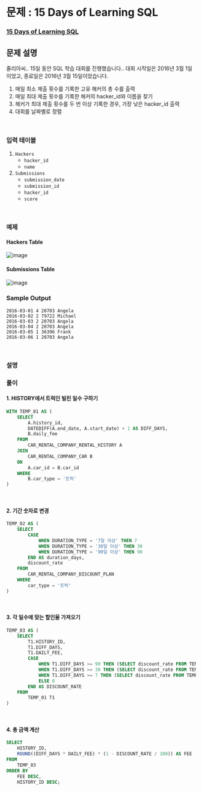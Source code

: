 # 문제 : 15 Days of Learning SQL
### [15 Days of Learning SQL](https://www.hackerrank.com/challenges/15-days-of-learning-sql/problem?isFullScreen=true)

## 문제 설명
줄리아씨.. 15일 동안 SQL 학습 대회를 진행했습니다..
대회 시작일은 2016년 3월 1일이었고, 종료일은 2016년 3월 15일이었습니다.

1. 매일 최소 제출 횟수를 기록한 고유 해커의 총 수를 출력
2. 매일 최대 제출 횟수를 기록한 해커의 hacker_id와 이름을 찾기
3. 해커가 최대 제출 횟수를 두 번 이상 기록한 경우, 가장 낮은 hacker_id 출력
4. 대회를 날짜별로 정렬

<br/>


### 입력 테이블
1. `Hackers`
   - `hacker_id`
   - `name`
2. `Submissions`
   - `submission_date` 
   - `submission_id`
   - `hacker_id`
   - `score`

<br/>

### 예제
#### Hackers Table
![image](https://github.com/user-attachments/assets/a008921e-3dba-40b9-9ab7-d103ce657d27)  
#### Submissions Table  
![image](https://github.com/user-attachments/assets/f37791e8-21e5-41cd-89da-ab533c532149)

### Sample Output
```
2016-03-01 4 20703 Angela
2016-03-02 2 79722 Michael
2016-03-03 2 20703 Angela
2016-03-04 2 20703 Angela
2016-03-05 1 36396 Frank
2016-03-06 1 20703 Angela
```

<br/>

### 설명





### 풀이
#### 1. HISTORY에서 트럭인 빌린 일수 구하기
```SQL
WITH TEMP_01 AS (
    SELECT 
        A.history_id, 
        DATEDIFF(A.end_date, A.start_date) + 1 AS DIFF_DAYS, 
        B.daily_fee
    FROM 
        CAR_RENTAL_COMPANY_RENTAL_HISTORY A
    JOIN 
        CAR_RENTAL_COMPANY_CAR B
    ON 
        A.car_id = B.car_id
    WHERE 
        B.car_type = '트럭'
)
```

<br/>


#### 2. 기간 숫자로 변경
```SQL
TEMP_02 AS (
    SELECT 
        CASE 
            WHEN DURATION_TYPE = '7일 이상' THEN 7
            WHEN DURATION_TYPE = '30일 이상' THEN 30
            WHEN DURATION_TYPE = '90일 이상' THEN 90
        END AS duration_days, 
        discount_rate
    FROM 
        CAR_RENTAL_COMPANY_DISCOUNT_PLAN 
    WHERE 
        car_type = '트럭'
)
```

<br/>

#### 3. 각 일수에 맞는 할인율 가져오기
```sql
TEMP_03 AS (
    SELECT 
        T1.HISTORY_ID, 
        T1.DIFF_DAYS, 
        T1.DAILY_FEE,
        CASE 
            WHEN T1.DIFF_DAYS >= 90 THEN (SELECT discount_rate FROM TEMP_02 WHERE duration_days = 90)
            WHEN T1.DIFF_DAYS >= 30 THEN (SELECT discount_rate FROM TEMP_02 WHERE duration_days = 30)
            WHEN T1.DIFF_DAYS >= 7 THEN (SELECT discount_rate FROM TEMP_02 WHERE duration_days = 7)
            ELSE 0
        END AS DISCOUNT_RATE
    FROM 
        TEMP_01 T1
)
```

<br/>

#### 4. 총 금액 계산
```sql
SELECT 
    HISTORY_ID, 
    ROUND((DIFF_DAYS * DAILY_FEE) * (1 - DISCOUNT_RATE / 100)) AS FEE
FROM 
    TEMP_03
ORDER BY 
    FEE DESC, 
    HISTORY_ID DESC;
```


